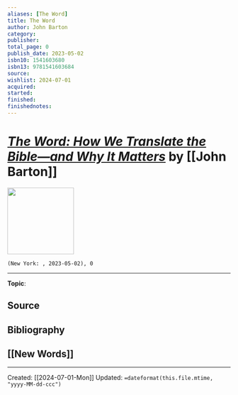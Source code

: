 ```yaml
---
aliases: [The Word]
title: The Word
author: John Barton
category: 
publisher: 
total_page: 0
publish_date: 2023-05-02
isbn10: 1541603680
isbn13: 9781541603684
source: 
wishlist: 2024-07-01
acquired: 
started: 
finished: 
finishednotes: 
---
```

# *[The Word: How We Translate the Bible―and Why It Matters]()* by [[John Barton]]

<img src="http://books.google.com/books/content?id=mwtgzwEACAAJ&printsec=frontcover&img=1&zoom=1&source=gbs_api" width=150>

`(New York: , 2023-05-02), 0`



--- 
**Topic**: 

**Source**
- 

**Bibliography**
- 
 
**[[New Words]]**
- 

---
Created: [[2024-07-01-Mon]]
Updated: `=dateformat(this.file.mtime, "yyyy-MM-dd-ccc")`